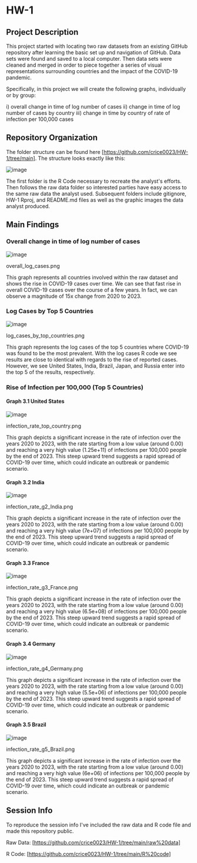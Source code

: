 # HW-1
## Project Description
This project started with locating two raw datasets from an existing GitHub repository after learning the basic set up and navigation of GitHub. Data sets were found and saved to a local computer. Then data sets were cleaned and merged in order to piece together a series of visual representations surrounding countries and the impact of the COVID-19 pandemic. 

Specifically, in this project we will create the following graphs, individually or by group: 

i) overall change in time of log number of cases
ii) change in time of log number of cases by country
iii) change in time by country of rate of infection per 100,000 cases

##  Repository Organization
The folder structure can be found here [https://github.com/crice0023/HW-1/tree/main].
The structure looks exactly like this: 

![image](https://github.com/crice0023/HW-1/assets/161267590/e8fbabc2-2acf-4560-bdbc-779c1216127d)

The first folder is the R Code necessary to recreate the analyst's efforts. Then follows the raw data folder so interested parties have easy access to the same raw data the analyst used. 
Subsequent folders include gitignore, HW-1 Rproj, and README.md files as well as the graphic images the data analyst produced. 

## Main Findings

### Overall change in time of log number of cases

![image](https://github.com/crice0023/HW-1/assets/161267590/53a445a1-80d1-4f01-8cd1-6eed9caf50b5)

overall_log_cases.png

This graph represents all countries involved within the raw dataset and shows the rise in COVID-19 cases over time. We can see that fast rise in overall COVID-19 cases over the course of a few years. In fact, we can observe a magnitude of 15x change from 2020 to 2023. 

### Log Cases by Top 5 Countries

![image](https://github.com/crice0023/HW-1/assets/161267590/563785c9-4edb-4746-8f1b-469650978d53)

log_cases_by_top_countries.png

This graph represents the log cases of the top 5 countries where COVID-19 was found to be the most prevalent. With the log cases R code we see results are close to identical with regards to the rise of reported cases. However, we see United States, India, Brazil, Japan, and Russia enter into the top 5 of the results, respectively. 

### Rise of Infection per 100,000 (Top 5 Countries)
#### Graph 3.1 United States

![image](https://github.com/crice0023/HW-1/assets/161267590/2150c283-8ec5-4092-b005-ccceb5da9e17)

infection_rate_top_country.png

This graph depicts a significant increase in the rate of infection over the years 2020 to 2023, with the rate starting from a low value (around 0.00) and reaching a very high value (1.25e+11) of infections per 100,000 people by the end of 2023. This steep upward trend suggests a rapid spread of COVID-19 over time, which could indicate an outbreak or pandemic scenario. 

#### Graph 3.2 India

![image](https://github.com/crice0023/HW-1/assets/161267590/7c7b7698-a799-46ef-b95f-facbc83a42fd)

infection_rate_g2_India.png

This graph depicts a significant increase in the rate of infection over the years 2020 to 2023, with the rate starting from a low value (around 0.00) and reaching a very high value (7e+07) of infections per 100,000 people by the end of 2023. This steep upward trend suggests a rapid spread of COVID-19 over time, which could indicate an outbreak or pandemic scenario.

#### Graph 3.3 France

![image](https://github.com/crice0023/HW-1/assets/161267590/7adb1a79-3227-47ac-93f1-d02c516bb1ac)

infection_rate_g3_France.png

This graph depicts a significant increase in the rate of infection over the years 2020 to 2023, with the rate starting from a low value (around 0.00) and reaching a very high value (6.5e+08) of infections per 100,000 people by the end of 2023. This steep upward trend suggests a rapid spread of COVID-19 over time, which could indicate an outbreak or pandemic scenario.

#### Graph 3.4 Germany

![image](https://github.com/crice0023/HW-1/assets/161267590/fd5d655d-56e0-4892-8fef-e071021634c9)

infection_rate_g4_Germany.png

This graph depicts a significant increase in the rate of infection over the years 2020 to 2023, with the rate starting from a low value (around 0.00) and reaching a very high value (5.5e+06) of infections per 100,000 people by the end of 2023. This steep upward trend suggests a rapid spread of COVID-19 over time, which could indicate an outbreak or pandemic scenario.

#### Graph 3.5 Brazil

![image](https://github.com/crice0023/HW-1/assets/161267590/8938561a-b0cc-4aeb-a47b-a406748f6c49)

infection_rate_g5_Brazil.png

This graph depicts a significant increase in the rate of infection over the years 2020 to 2023, with the rate starting from a low value (around 0.00) and reaching a very high value (6e+06) of infections per 100,000 people by the end of 2023. This steep upward trend suggests a rapid spread of COVID-19 over time, which could indicate an outbreak or pandemic scenario.

## Session Info

To reproduce the session info I've included the raw data and R code file and made this repository public. 

Raw Data: [https://github.com/crice0023/HW-1/tree/main/raw%20data]

R Code: [https://github.com/crice0023/HW-1/tree/main/R%20code]
